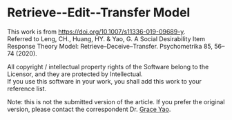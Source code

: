 # Retrieve--Edit--Transfer Model
This work is from https://doi.org/10.1007/s11336-019-09689-y.  
Referred to Leng, CH., Huang, HY. & Yao, G. A Social Desirability Item Response Theory Model: Retrieve–Deceive–Transfer. Psychometrika 85, 56–74 (2020).  

All copyright / intellectual property rights of the Software belong to the Licensor, and they are protected by Intellectual.  
If you use this software in your work, you shall add this work to your reference list.  

Note: this is not the submitted version of the article. If you prefer the original version, please contact the correspondent Dr. [Grace Yao](kaiping@ntu.edu.tw). 
